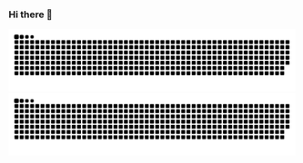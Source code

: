 ### Hi there 👋

<!--
**wheatma/wheatma** is a ✨ _special_ ✨ repository because its `README.md` (this file) appears on your GitHub profile.

Here are some ideas to get you started:

- 🔭 I’m currently working on ...
- 🌱 I’m currently learning ...
- 👯 I’m looking to collaborate on ...
- 🤔 I’m looking for help with ...
- 💬 Ask me about ...
- 📫 How to reach me: ...
- 😄 Pronouns: ...
- ⚡ Fun fact: ...
-->

![暗色](https://raw.githubusercontent.com/wheatma/wheatma/output/github-contribution-grid-snake-dark.svg)
![亮色](https://raw.githubusercontent.com/wheatma/wheatma/output/github-contribution-grid-snake.svg)
